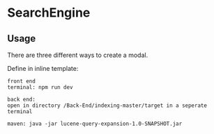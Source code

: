# SearchEngine

## Usage

There are three different ways to create a modal.

Define in inline template:

```Usage
front end
terminal: npm run dev

back end:
open in directory /Back-End/indexing-master/target in a seperate terminal

maven: java -jar lucene-query-expansion-1.0-SNAPSHOT.jar

```
